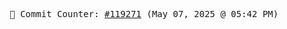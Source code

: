 <p align="center">
    <samp>
        📮 Commit Counter: <a href="https://github.com/Javascript-void0/Javascript-void0/commits/main">#119271</a> (May 07, 2025 @ 05:42 PM)
    </samp>
</p>
